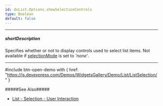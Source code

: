 ```yaml
---
id: dxList.Options.showSelectionControls
type: Boolean
default: false
---
```

---
##### shortDescription
Specifies whether or not to display controls used to select list items. Not available if [selectionMode](/Documentation/ApiReference/UI_Components/dxList/Configuration/#selectionMode) is set to *'none'*.

---
#include btn-open-demo with {
    href: "https://js.devexpress.com/Demos/WidgetsGallery/Demo/List/ListSelection/"
}

#####See Also#####
- [List - Selection - User Interaction](/concepts/05%20UI%20Components/List/25%20Selection/01%20User%20Interaction.md '/Documentation/Guide/UI_Components/List/Selection/#User_Interaction')